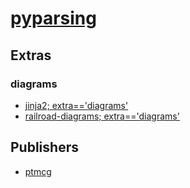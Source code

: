 # [pyparsing](https://pypi.org/project/pyparsing)


## Extras

### diagrams
- [jinja2; extra=='diagrams'](packages/j/jinja2.md)
- [railroad-diagrams; extra=='diagrams'](packages/r/railroad-diagrams.md)


## Publishers
- [ptmcg](https://pypi.org/user/ptmcg)

